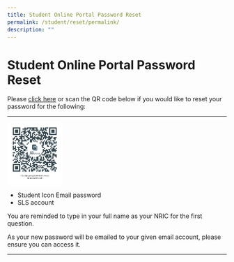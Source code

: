 ```yaml
---
title: Student Online Portal Password Reset
permalink: /student/reset/permalink/
description: ""
---
```

Student Online Portal Password Reset
====================================

  

Please [click here](https://go.gov.sg/student-online-portal-password-reset) or scan the QR code below if you would like to reset your password for the following:


---------------------------------------------------------------------------------------------------------------------------------------------------------------------

<img src="/images/studentonlineportalqr.png" style="width:25%" align=left>

<br clear="left">

*   Student Icon Email password
*   SLS account

You are reminded to type in your full name as your NRIC for the first question.

As your new password will be emailed to your given email account, please ensure you can access it.


---------------------------------------------------------------------------------------------------------------------------------------------------------------------------------------------------------------------------------------